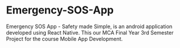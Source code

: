 # Emergency-SOS-App
Emergency SOS App - Safety made Simple, is an android application developed using React Native. This our MCA Final Year 3rd Semester Project for the course Mobile App Development.

